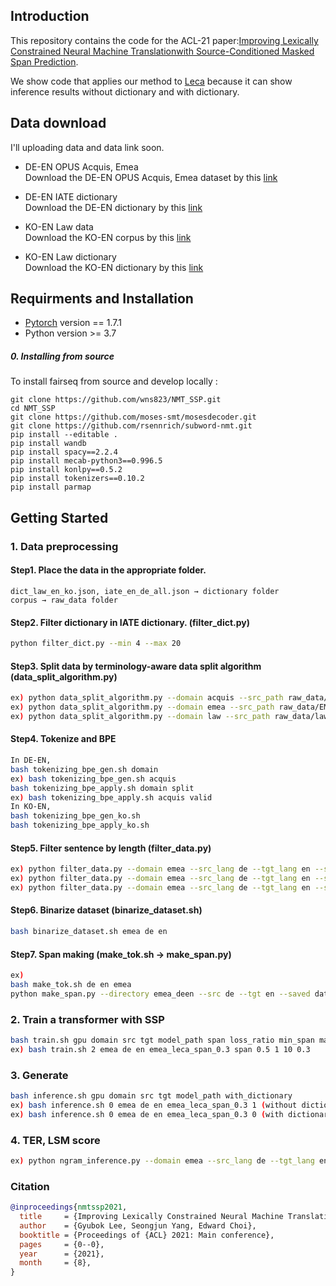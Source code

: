 ## Introduction
This repository contains the code for the ACL-21 paper:[Improving Lexically Constrained Neural Machine Translationwith Source-Conditioned Masked Span Prediction](https://arxiv.org/abs/2105.05498).

We show code that applies our method to [Leca](https://github.com/ghchen18/leca) because it can show inference results without dictionary and with dictionary. 

## Data download
I'll uploading data and data link soon.
- DE-EN OPUS Acquis, Emea <br>
Download the DE-EN OPUS Acquis, Emea dataset by this [link](https://opus.nlpl.eu/)

- DE-EN IATE dictionary <br>
Download the DE-EN dictionary by this [link](https://drive.google.com/file/d/1XFJ257xK3eAzh9tRnJMGm0KCRl3TyJr9/view?usp=sharing)

- KO-EN Law data <br>
Download the KO-EN corpus by this [link](https://www.aihub.or.kr/aidata/87/download)
- KO-EN Law dictionary <br>
Download the KO-EN dictionary by this [link](https://drive.google.com/file/d/1n626huC-6x5R7OEzLiKr5N7ulNGMxrLJ/view?usp=sharing)

## Requirments and Installation
- [Pytorch](https://pytorch.org) version == 1.7.1
- Python version >= 3.7

##### 0. Installing from source

To install fairseq from source and develop locally :
```
git clone https://github.com/wns823/NMT_SSP.git
cd NMT_SSP
git clone https://github.com/moses-smt/mosesdecoder.git
git clone https://github.com/rsennrich/subword-nmt.git
pip install --editable .
pip install wandb
pip install spacy==2.2.4
pip install mecab-python3==0.996.5
pip install konlpy==0.5.2
pip install tokenizers==0.10.2
pip install parmap
```

## Getting Started

### 1. Data preprocessing
#### Step1. Place the data in the appropriate folder.
```
dict_law_en_ko.json, iate_en_de_all.json → dictionary folder
corpus → raw_data folder
```

#### Step2. Filter dictionary in IATE dictionary. (filter_dict.py)
```bash
python filter_dict.py --min 4 --max 20
```
#### Step3. Split data by terminology-aware data split algorithm (data_split_algorithm.py)
```bash
ex) python data_split_algorithm.py --domain acquis --src_path raw_data/JRC-Acquis.de-en.de  --tgt_path raw_data/JRC-Acquis.de-en.en --directory_path dictionary/iate_en_de_filter.json --src_lang de
ex) python data_split_algorithm.py --domain emea --src_path raw_data/EMEA.de-en.de  --tgt_path raw_data/EMEA.de-en.en --directory_path dictionary/iate_en_de_filter.json --src_lang de
ex) python data_split_algorithm.py --domain law --src_path raw_data/law-all.ko  --tgt_path raw_data/law-all.en --directory_path dictionary/dict_law_en_ko.json --src_lang ko
```

#### Step4. Tokenize and BPE
```bash
In DE-EN,
bash tokenizing_bpe_gen.sh domain
ex) bash tokenizing_bpe_gen.sh acquis
bash tokenizing_bpe_apply.sh domain split
ex) bash tokenizing_bpe_apply.sh acquis valid
In KO-EN,
bash tokenizing_bpe_gen_ko.sh
bash tokenizing_bpe_apply_ko.sh
```

#### Step5. Filter sentence by length (filter_data.py)
```bash
ex) python filter_data.py --domain emea --src_lang de --tgt_lang en --split train --min 5 --max 80
ex) python filter_data.py --domain emea --src_lang de --tgt_lang en --split valid --min 5 --max 80
ex) python filter_data.py --domain emea --src_lang de --tgt_lang en --split test --min 5 --max 80
```
#### Step6. Binarize dataset (binarize_dataset.sh)
```bash
bash binarize_dataset.sh emea de en
```

#### Step7. Span making (make_tok.sh -> make_span.py)
```bash
ex)
bash make_tok.sh de en emea
python make_span.py --directory emea_deen --src de --tgt en --saved data-bin/emea_deen
```

### 2. Train a transformer with SSP
```bash
bash train.sh gpu domain src tgt model_path span loss_ratio min_span max_span dropout
ex) bash train.sh 2 emea de en emea_leca_span_0.3 span 0.5 1 10 0.3
```


### 3. Generate
```bash
bash inference.sh gpu domain src tgt model_path with_dictionary
ex) bash inference.sh 0 emea de en emea_leca_span_0.3 1 (without dictionary)
ex) bash inference.sh 0 emea de en emea_leca_span_0.3 0 (with dictionary)
```

### 4. TER, LSM score
```bash
ex) python ngram_inference.py --domain emea --src_lang de --tgt_lang en --outputfile inference_result/emea_leca_span_0.3_1.txt
```


### Citation

```bibtex
@inproceedings{nmtssp2021,
  title     = {Improving Lexically Constrained Neural Machine Translation with Source-Conditioned Masked Span Prediction},
  author    = {Gyubok Lee, Seongjun Yang, Edward Choi},
  booktitle = {Proceedings of {ACL} 2021: Main conference},          
  pages     = {0--0},
  year      = {2021},
  month     = {8},
}
```
